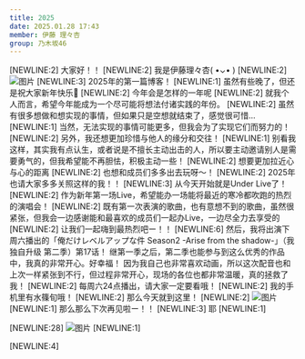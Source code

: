 ```yaml
---
title: 2025
date: 2025.01.28 17:43
member: 伊藤 理々杏
group: 乃木坂46
---
```


[NEWLINE:2]
大家好！！
[NEWLINE:2]
我是伊藤理々杏( •⌄• )
[NEWLINE:2]
![图片](https://www.nogizaka46.com/files/46/diary/n46/MEMBER/moblog/202501/mobGFDoO0.jpg)
[NEWLINE:3]
2025年的第一篇博客！
[NEWLINE:1]
虽然有些晚了，但还是祝大家新年快乐🎍
[NEWLINE:2]
今年会是怎样的一年呢
[NEWLINE:2]
就我个人而言，希望今年能成为一个尽可能将想法付诸实践的年份。
[NEWLINE:2]
虽然有很多想做和想实现的事情，但如果只是空想就结束了，感觉很可惜…
[NEWLINE:1]
当然，无法实现的事情可能更多，但我会为了实现它们而努力的！
[NEWLINE:2]
另外，我还想更加珍惜与他人的缘分和交往！
[NEWLINE:1]
别看我这样，其实我有点认生，或者说是不擅长主动出击的人，所以要主动邀请别人是需要勇气的，但我希望能不再胆怯，积极主动一些！
[NEWLINE:2]
想要更加拉近心与心的距离
[NEWLINE:2]
也想和成员们多多出去玩呀〜！
[NEWLINE:2]
2025年也请大家多多关照这样的我！！
[NEWLINE:3]
从今天开始就是Under Live了！
[NEWLINE:2]
作为新年第一场Live，希望能办一场能将最近的寒冷都吹跑的热烈的演唱会！
[NEWLINE:2]
既有第一次表演的歌曲，也有意想不到的歌曲，虽然很紧张，但我会一边感谢能和最喜欢的成员们一起办Live，一边尽全力去享受的
[NEWLINE:2]
让我们一起嗨到最热烈吧ー！！
[NEWLINE:6]
然后，我将出演下周六播出的「俺だけレベルアップな件 Season2 -Arise from the shadow-」（我独自升级 第二季）第17话！
继第一季之后，第二季也能参与到这么优秀的作品中，我真的非常开心。好幸福！
因为我自己也非常喜欢动画，所以这次配音也和上次一样紧张到不行，但过程非常开心，现场的各位也都非常温暖，真的拯救了我！
[NEWLINE:2]
每周六24点播出，请大家一定要看哦！
[NEWLINE:2]
我的手机里有水篠旬哦！
[NEWLINE:2]
那么今天就到这里！
[NEWLINE:2]
![图片](https://www.nogizaka46.com/files/46/diary/n46/MEMBER/moblog/202501/mobQsccnq.jpg)
[NEWLINE:1]
那么那么下次再见啦ー！！
[NEWLINE:3]
耶
[NEWLINE:1]

[NEWLINE:28]
![图片](https://www.nogizaka46.com/files/46/diary/n46/MEMBER/moblog/202501/mobEnTEM8.jpg)
[NEWLINE:1]

[NEWLINE:4]